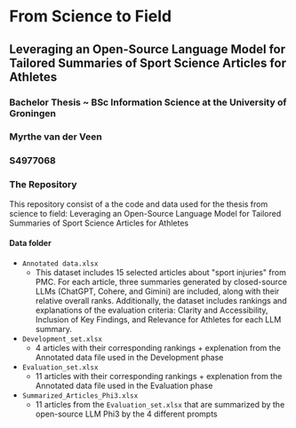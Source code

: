 # From Science to Field

## Leveraging an Open-Source Language Model for Tailored Summaries of Sport Science Articles for Athletes

### Bachelor Thesis ~ BSc Information Science at the University of Groningen
### Myrthe van der Veen 
### S4977068

### The Repository
This repository consist of a the code and data used for the thesis from science to field: Leveraging an Open-Source Language Model for Tailored Summaries of Sport Science Articles for Athletes

#### Data folder
- ```Annotated data.xlsx```
    - This dataset includes 15 selected articles about "sport injuries" from PMC. For each article, three summaries generated by closed-source LLMs (ChatGPT, Cohere, and Gimini) are included, along with their relative overall ranks. Additionally, the dataset includes rankings and explanations of the evaluation criteria: Clarity and Accessibility, Inclusion of Key Findings, and Relevance for Athletes for each LLM summary.
- ```Development_set.xlsx```
    - 4 articles with their corresponding rankings + explenation from the Annotated data file used in the Development phase
- ```Evaluation_set.xlsx```
    -   11 articles with their corresponding rankings + explenation from the Annotated data file used in the Evaluation phase
- ```Summarized_Articles_Phi3.xlsx```
    - 11 articles from the ```Evaluation_set.xlsx``` that are summarized by the open-source LLM Phi3 by the 4 different prompts 
